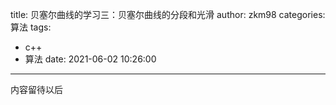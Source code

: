 title: 贝塞尔曲线的学习三：贝塞尔曲线的分段和光滑
author: zkm98
categories: 算法
tags:
  - c++
  - 算法
date: 2021-06-02 10:26:00
---

内容留待以后